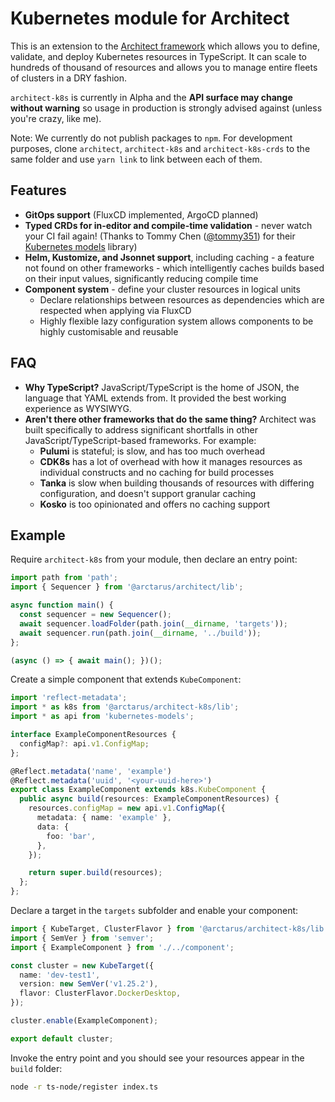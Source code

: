 # Kubernetes module for Architect

This is an extension to the [Architect framework](https://github.com/ArctarusLimited/architect) which allows you to define, validate, and deploy Kubernetes resources in TypeScript. It can scale to hundreds of thousand of resources and allows you to manage entire fleets of clusters in a DRY fashion.

`architect-k8s` is currently in Alpha and the **API surface may change without warning** so usage in production is strongly advised against (unless you're crazy, like me).

Note: We currently do not publish packages to `npm`. For development purposes, clone `architect`, `architect-k8s` and `architect-k8s-crds` to the same folder and use `yarn link` to link between each of them.

## Features

- **GitOps support** (FluxCD implemented, ArgoCD planned)
- **Typed CRDs for in-editor and compile-time validation** - never watch your CI fail again! (Thanks to Tommy Chen ([@tommy351](https://github.com/tommy351)) for their [Kubernetes models](https://github.com/tommy351/kubernetes-models-ts) library)
- **Helm, Kustomize, and Jsonnet support**, including caching - a feature not found on other frameworks - which intelligently caches builds based on their input values, significantly reducing compile time
- **Component system** - define your cluster resources in logical units
  - Declare relationships between resources as dependencies which are respected when applying via FluxCD
  - Highly flexible lazy configuration system allows components to be highly customisable and reusable

## FAQ

- **Why TypeScript?** JavaScript/TypeScript is the home of JSON, the language that YAML extends from. It provided the best working experience as WYSIWYG.
- **Aren't there other frameworks that do the same thing?** Architect was built specifically to address significant shortfalls in other JavaScript/TypeScript-based frameworks. For example:
  - **Pulumi** is stateful; is slow, and has too much overhead
  - **CDK8s** has a lot of overhead with how it manages resources as individual constructs and no caching for build processes
  - **Tanka** is slow when building thousands of resources with differing configuration, and doesn't support granular caching
  - **Kosko** is too opinionated and offers no caching support

## Example

Require `architect-k8s` from your module, then declare an entry point:

```typescript
import path from 'path';
import { Sequencer } from '@arctarus/architect/lib';

async function main() {
  const sequencer = new Sequencer();
  await sequencer.loadFolder(path.join(__dirname, 'targets'));
  await sequencer.run(path.join(__dirname, '../build'));
};

(async () => { await main(); })();
```

Create a simple component that extends `KubeComponent`:
```typescript
import 'reflect-metadata';
import * as k8s from '@arctarus/architect-k8s/lib';
import * as api from 'kubernetes-models';

interface ExampleComponentResources {
  configMap?: api.v1.ConfigMap;
};

@Reflect.metadata('name', 'example')
@Reflect.metadata('uuid', '<your-uuid-here>')
export class ExampleComponent extends k8s.KubeComponent {
  public async build(resources: ExampleComponentResources) {
    resources.configMap = new api.v1.ConfigMap({
      metadata: { name: 'example' },
      data: {
        foo: 'bar',
      },
    });

    return super.build(resources);
  };
};
```

Declare a target in the `targets` subfolder and enable your component:

```typescript
import { KubeTarget, ClusterFlavor } from '@arctarus/architect-k8s/lib';
import { SemVer } from 'semver';
import { ExampleComponent } from './../component';

const cluster = new KubeTarget({
  name: 'dev-test1',
  version: new SemVer('v1.25.2'),
  flavor: ClusterFlavor.DockerDesktop,
});

cluster.enable(ExampleComponent);

export default cluster;
```

Invoke the entry point and you should see your resources appear in the `build` folder:

```bash
node -r ts-node/register index.ts
```
